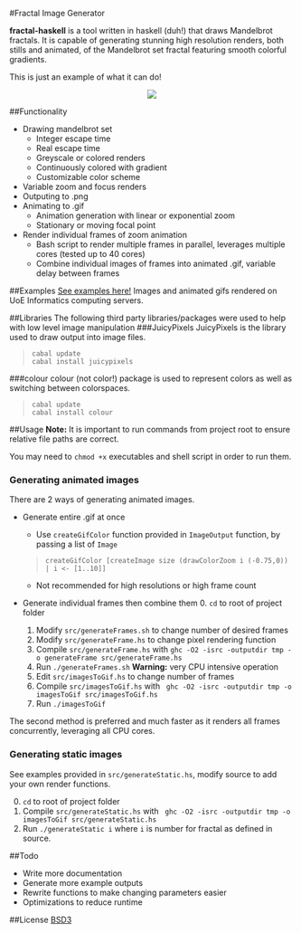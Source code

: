 #Fractal Image Generator

**fractal-haskell** is a tool written in haskell (duh!) that draws Mandelbrot fractals. 
It is capable of generating stunning high resolution renders, both stills and animated, 
of the Mandelbrot set fractal featuring smooth colorful gradients.

This is just an example of what it can do!
<p align="center"><img src=https://cloud.githubusercontent.com/assets/6357330/11373480/65881446-92ca-11e5-9f82-35cc851e660c.gif></p>

##Functionality
+ Drawing mandelbrot set
  + Integer escape time
  + Real escape time
  + Greyscale or colored renders
  + Continuously colored with gradient
  + Customizable color scheme
+ Variable zoom and focus renders
+ Outputing to .png
+ Animating to .gif
  + Animation generation with linear or exponential zoom
  + Stationary or moving focal point
+ Render individual frames of zoom animation
  + Bash script to render multiple frames in parallel, leverages multiple cores (tested up to 40 cores)
  + Combine individual images of frames into animated .gif, variable delay between frames
  
##Examples
[See examples here!](EXAMPLES.md)
Images and animated gifs rendered on UoE Informatics computing servers.

##Libraries
The following third party libraries/packages were used to help with low level image manipulation
###JuicyPixels
JuicyPixels is the library used to draw output into image files.    
>     cabal update
>     cabal install juicypixels

###colour
colour (not color!) package is used to represent colors as well as switching between colorspaces.
>     cabal update
>     cabal install colour

##Usage
**Note:** It is important to run commands from project root to ensure relative file paths are correct.

You may need to `chmod +x` executables and shell script in order to run them.

### Generating animated images
There are 2 ways of generating animated images.
+ Generate entire .gif at once
  + Use `createGifColor` function provided in `ImageOutput` function, by passing a list of `Image`   
  >     createGifColor [createImage size (drawColorZoom i (-0.75,0)) | i <- [1..10]]
  
  + Not recommended for high resolutions or high frame count
  
+ Generate individual frames then combine them
  0. `cd` to root of project folder
  1. Modify `src/generateFrames.sh` to change number of desired frames
  2. Modify `src/generateFrame.hs` to change pixel rendering function
  3. Compile `src/generateFrame.hs` with `ghc -O2 -isrc -outputdir tmp -o generateFrame src/generateFrame.hs`
  4. Run `./generateFrames.sh` **Warning:** very CPU intensive operation
  5. Edit `src/imagesToGif.hs` to change number of frames
  6. Compile `src/imagesToGif.hs` with ` ghc -O2 -isrc -outputdir tmp -o imagesToGif src/imagesToGif.hs`
  7. Run `./imagesToGif`
  
The second method is preferred and much faster as it renders all frames concurrently, leveraging all CPU cores.

### Generating static images
See examples provided in `src/generateStatic.hs`, modify source to add your own render functions.
  
  0. `cd` to root of project folder 
  1. Compile `src/generateStatic.hs` with ` ghc -O2 -isrc -outputdir tmp -o imagesToGif src/generateStatic.hs`
  2. Run `./generateStatic i` where `i` is number for fractal as defined in source.


##Todo
+ Write more documentation
+ Generate more example outputs
+ Rewrite functions to make changing parameters easier
+ Optimizations to reduce runtime

##License
[BSD3](LICENSE.md)
